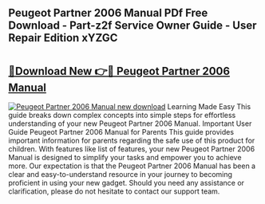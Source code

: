## Peugeot Partner 2006 Manual PDf Free Download - Part-z2f Service Owner Guide - User Repair Edition xYZGC

# <h2><a href="http://bc99107.oget.top/?id=Peugeot+Partner+2006+Manual">🔗Download New 👉🔴 Peugeot Partner 2006 Manual</a></h2>

[![Peugeot Partner 2006 Manual new download](https://i.imgur.com/5g1atiW.png)](http://bc99107.oget.top/?id=Peugeot+Partner+2006+Manual)
Learning Made Easy This guide breaks down complex concepts into simple steps for effortless understanding of your new Peugeot Partner 2006 Manual. Important User Guide Peugeot Partner 2006 Manual for Parents This guide provides important information for parents regarding the safe use of this product for children. With features like list of features, your new Peugeot Partner 2006 Manual is designed to simplify your tasks and empower you to achieve more. Our expectation is that the Peugeot Partner 2006 Manual has been a clear and easy-to-understand resource in your journey to becoming proficient in using your new gadget. Should you need any assistance or clarification, please do not hesitate to contact our support team.
